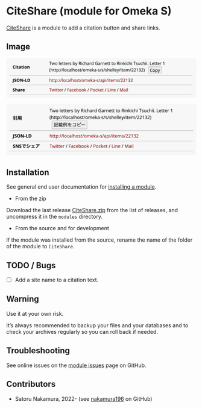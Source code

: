 CiteShare (module for Omeka S)
========================

[CiteShare] is a module to add  a citation button and share links.

Image
------------

![module.png](asset/img/module.png)

![module_ja.png](asset/img/module_ja.png)

Installation
------------

See general end user documentation for [installing a module].

* From the zip

Download the last release [CiteShare.zip] from the list of releases, and
uncompress it in the `modules` directory.

* From the source and for development

If the module was installed from the source, rename the name of the folder of
the module to `CiteShare`.

TODO / Bugs
-----------

- [ ] Add a site name to a citation text.

Warning
-------

Use it at your own risk.

It’s always recommended to backup your files and your databases and to check
your archives regularly so you can roll back if needed.


Troubleshooting
---------------

See online issues on the [module issues] page on GitHub.


Contributors
---------

* Satoru Nakamura, 2022- (see [nakamura196] on GitHub)

[CiteShare]: https://github.com/omeka-j/Omeka-S-module-CiteShare
[Omeka S]: https://omeka.org/s
[installing a module]: http://dev.omeka.org/docs/s/user-manual/modules/#installing-modules
[CiteShare.zip]: https://github.com/omeka-j/Omeka-S-module-CiteShare/releases
[module issues]: https://github.com/omeka-j/Omeka-S-module-CiteShare/issues
[nakamura196]: https://github.com/nakamura196 "Satoru Nakamura"
